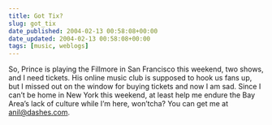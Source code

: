 ```yaml
---
title: Got Tix?
slug: got_tix
date_published: 2004-02-13 00:58:08+00:00
date_updated: 2004-02-13 00:58:08+00:00
tags: [music, weblogs]
---
```

So, Prince is playing the Fillmore in San Francisco this weekend, two shows, and I need tickets. His online music club is supposed to hook us fans up, but I missed out on the window for buying tickets and now I am sad. Since I can’t be home in New York this weekend, at least help me endure the Bay Area’s lack of culture while I’m here, won’tcha? You can get me at [anil@dashes.com](mailto:anil@dashes.com).
